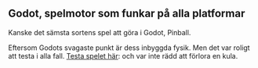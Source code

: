 ## Godot, spelmotor som funkar på alla platformar

Kanske det sämsta sortens spel att göra i Godot, Pinball.

Eftersom Godots svagaste punkt är dess inbyggda fysik. Men det var roligt att testa i alla fall. [Testa spelet här](https://grgta.xyz/stuff/pinball): och var inte rädd att förlora en kula.
